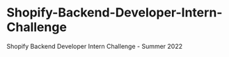 # Shopify-Backend-Developer-Intern-Challenge
Shopify Backend Developer Intern Challenge - Summer 2022
